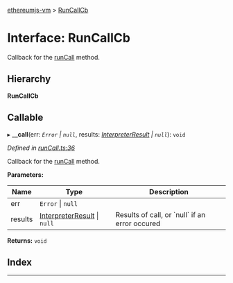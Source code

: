 [ethereumjs-vm](../README.md) > [RunCallCb](../interfaces/runcallcb.md)

# Interface: RunCallCb

Callback for the [runCall](../classes/vm.md#runcall) method.

## Hierarchy

**RunCallCb**

## Callable
▸ **__call**(err: *`Error` \| `null`*, results: *[InterpreterResult](interpreterresult.md) \| `null`*): `void`

*Defined in [runCall.ts:36](https://github.com/ethereumjs/ethereumjs-vm/blob/5938d6a/lib/runCall.ts#L36)*

Callback for the [runCall](../classes/vm.md#runcall) method.

**Parameters:**

| Name | Type | Description |
| ------ | ------ | ------ |
| err | `Error` \| `null` |
| results | [InterpreterResult](interpreterresult.md) \| `null` |  Results of call, or \`null\` if an error occured |

**Returns:** `void`

## Index

---

